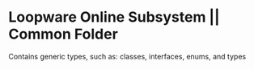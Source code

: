 # Loopware Online Subsystem || Common Folder
Contains generic types, such as: classes, interfaces, enums, and types